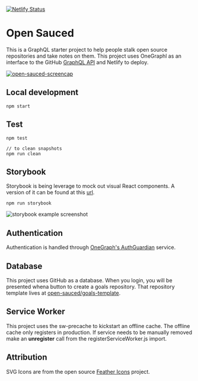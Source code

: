 [![Netlify Status](https://api.netlify.com/api/v1/badges/76a3de8e-270c-4adf-89d5-3a3863da74e6/deploy-status)](https://app.netlify.com/sites/open-sauced/deploys)

# Open Sauced

This is a GraphQL starter project to help people stalk open source repositories and take notes on them. This project uses OneGraphl as an interface to the GitHub [GraphQL API](https://developer.github.com/v4/) and Netlify to deploy.

[![open-sauced-screencap](https://user-images.githubusercontent.com/5713670/82944481-27abec00-9f50-11ea-85c0-960641717f33.png)
](https://opensauced.pizza)

## Local development
```
npm start
```

## Test

```
npm test

// to clean snapshots
npm run clean
```
## Storybook
Storybook is being leverage to mock out visual React components. A version of it can be found at this [url](https://sauced-components.netlify.com/).
```
npm run storybook
```
![storybook example screenshot](https://user-images.githubusercontent.com/5713670/68147486-0cd14600-ff32-11e9-8cc0-fd91f4171b87.png)

## Authentication
Authentication is handled through [OneGraph's AuthGuardian](https://www.onegraph.com/docs/auth_guardian.html) service. 

## Database
This project uses GitHub as a database. When you login, you will be presented whena button to create a goals repository. That repository template lives at [open-sauced/goals-template](https://github.com/open-sauced/goals-template).

## Service Worker
This project uses the sw-precache to kickstart an offline cache. The
offline cache only registers in production. If service needs to be
manually removed make an **unregister** call from the registerServiceWorker.js import. 

## Attribution
SVG Icons are from the open source [Feather Icons]() project. 

